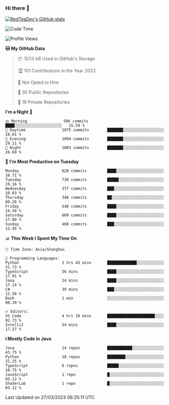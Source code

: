 ### Hi there 👋

<!--
**RedTeaDev/RedTeaDev** is a ✨ _special_ ✨ repository because its `README.md` (this file) appears on your GitHub profile.

Here are some ideas to get you started:

- 🔭 I’m currently working on ...
- 🌱 I’m currently learning ...
- 👯 I’m looking to collaborate on ...
- 🤔 I’m looking for help with ...
- 💬 Ask me about ...
- 📫 How to reach me: ...
- 😄 Pronouns: ...
- ⚡ Fun fact: ...
-->

<!--
[![wakatime](https://wakatime.com/badge/user/6b101ed0-04c0-4490-9283-eb61f2efff96.svg)](https://wakatime.com/@6b101ed0-04c0-4490-9283-eb61f2efff96)
!-->

[![RedTeaDev's GitHub stats](https://github-readme-stats.vercel.app/api?username=RedTeaDev)](https://github.com/anuraghazra/github-readme-stats)
<!--
[![willianrod's wakatime stats](https://github-readme-stats.vercel.app/api/wakatime?username=RedTeaDev)](https://github.com/anuraghazra/github-readme-stats)
!-->
<!--START_SECTION:waka-->
![Code Time](http://img.shields.io/badge/Code%20Time-1%2C286%20hrs%2045%20mins-blue)

![Profile Views](http://img.shields.io/badge/Profile%20Views-0-blue)

**🐱 My GitHub Data** 

> 📦 157.0 kB Used in GitHub's Storage 
 > 
> 🏆 101 Contributions in the Year 2023
 > 
> 🚫 Not Opted to Hire
 > 
> 📜 30 Public Repositories 
 > 
> 🔑 19 Private Repositories 
 > 
**I'm a Night 🦉** 

```text
🌞 Morning                586 commits         ████░░░░░░░░░░░░░░░░░░░░░   15.59 % 
🌆 Daytime                1075 commits        ███████░░░░░░░░░░░░░░░░░░   28.61 % 
🌃 Evening                1094 commits        ███████░░░░░░░░░░░░░░░░░░   29.11 % 
🌙 Night                  1003 commits        ███████░░░░░░░░░░░░░░░░░░   26.69 % 
```
📅 **I'm Most Productive on Tuesday** 

```text
Monday                   628 commits         ████░░░░░░░░░░░░░░░░░░░░░   16.71 % 
Tuesday                  720 commits         █████░░░░░░░░░░░░░░░░░░░░   19.16 % 
Wednesday                377 commits         ███░░░░░░░░░░░░░░░░░░░░░░   10.03 % 
Thursday                 348 commits         ██░░░░░░░░░░░░░░░░░░░░░░░   09.26 % 
Friday                   548 commits         ████░░░░░░░░░░░░░░░░░░░░░   14.58 % 
Saturday                 669 commits         ████░░░░░░░░░░░░░░░░░░░░░   17.80 % 
Sunday                   468 commits         ███░░░░░░░░░░░░░░░░░░░░░░   12.45 % 
```


📊 **This Week I Spent My Time On** 

```text
🕑︎ Time Zone: Asia/Shanghai

💬 Programming Languages: 
Python                   2 hrs 43 mins       █████████████░░░░░░░░░░░░   51.73 % 
TypeScript               56 mins             ████░░░░░░░░░░░░░░░░░░░░░   17.91 % 
Java                     54 mins             ████░░░░░░░░░░░░░░░░░░░░░   17.14 % 
C#                       39 mins             ███░░░░░░░░░░░░░░░░░░░░░░   12.58 % 
Bash                     1 min               ░░░░░░░░░░░░░░░░░░░░░░░░░   00.39 % 

🔥 Editors: 
VS Code                  4 hrs 20 mins       █████████████████████░░░░   82.73 % 
IntelliJ                 54 mins             ████░░░░░░░░░░░░░░░░░░░░░   17.27 % 
```

**I Mostly Code in Java** 

```text
Java                     14 repos            ███████████░░░░░░░░░░░░░░   43.75 % 
Python                   10 repos            ████████░░░░░░░░░░░░░░░░░   31.25 % 
TypeScript               6 repos             █████░░░░░░░░░░░░░░░░░░░░   18.75 % 
JavaScript               1 repo              █░░░░░░░░░░░░░░░░░░░░░░░░   03.12 % 
ShaderLab                1 repo              █░░░░░░░░░░░░░░░░░░░░░░░░   03.12 % 
```




 Last Updated on 27/03/2023 06:25:11 UTC
<!--END_SECTION:waka-->


